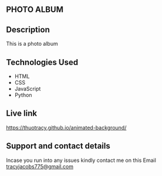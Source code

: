 ## PHOTO ALBUM

## Description
This is a photo album

## Technologies Used
* HTML
* CSS
* JavaScript
* Python

## Live link
https://thuotracy.github.io/animated-background/

## Support and contact details
Incase you run into any issues kindly contact me on this Email tracyjacobs775@gmail.com

